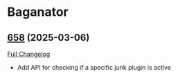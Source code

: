 # Baganator

## [658](https://github.com/Baganator/Baganator/tree/658) (2025-03-06)
[Full Changelog](https://github.com/Baganator/Baganator/compare/657...658) 

- Add API for checking if a specific junk plugin is active  
